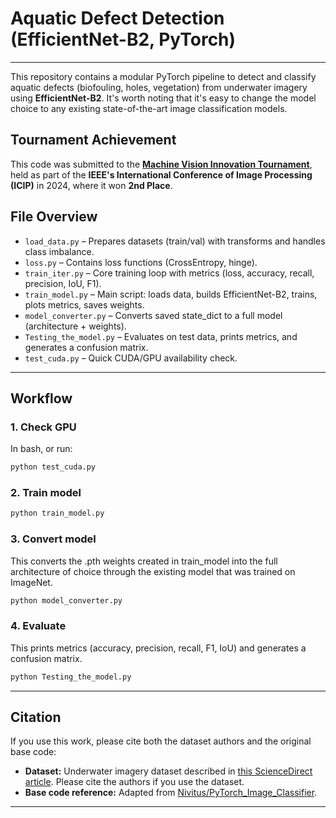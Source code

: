 # Aquatic Defect Detection (EfficientNet-B2, PyTorch)
---
This repository contains a modular PyTorch pipeline to detect and classify aquatic defects (biofouling, holes, vegetation) from underwater imagery using **EfficientNet-B2**.
It's worth noting that it's easy to change the model choice to any existing state-of-the-art image classification models.

## Tournament Achievement
This code was submitted to the **[Machine Vision Innovation Tournament](https://taimurhassan.github.io/mvi_icip/)**, held as part of the **IEEE's International Conference of Image Processing (ICIP)** in 2024, where it won **2nd Place**.

## File Overview

- `load_data.py` – Prepares datasets (train/val) with transforms and handles class imbalance.  
- `loss.py` – Contains loss functions (CrossEntropy, hinge).  
- `train_iter.py` – Core training loop with metrics (loss, accuracy, recall, precision, IoU, F1).  
- `train_model.py` – Main script: loads data, builds EfficientNet-B2, trains, plots metrics, saves weights.  
- `model_converter.py` – Converts saved state_dict to a full model (architecture + weights).  
- `Testing_the_model.py` – Evaluates on test data, prints metrics, and generates a confusion matrix.  
- `test_cuda.py` – Quick CUDA/GPU availability check.  

---

## Workflow

### 1. Check GPU
In bash, or run:
```bash
python test_cuda.py
```

### 2. Train model
```bash
python train_model.py
```

### 3. Convert model
This converts the .pth weights created in train_model into the full architecture of choice
through the existing model that was trained on ImageNet.
```bash
python model_converter.py
```

### 4. Evaluate
This prints metrics (accuracy, precision, recall, F1, IoU) and generates a confusion matrix.
```bash
python Testing_the_model.py
```
---

## Citation

If you use this work, please cite both the dataset authors and the original base code:

- **Dataset:** Underwater imagery dataset described in [this ScienceDirect article](https://www.sciencedirect.com/science/article/abs/pii/S0957417425004427?via%3Dihub). Please cite the authors if you use the dataset.  
- **Base code reference:** Adapted from [Nivitus/PyTorch_Image_Classifier](https://github.com/Nivitus/PyTorch_Image_Classifier).  

---
